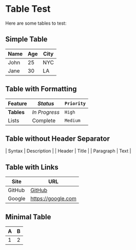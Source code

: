 # Table Test

Here are some tables to test:

## Simple Table
| Name | Age | City |
|------|-----|------|
| John | 25 | NYC |
| Jane | 30 | LA |

## Table with Formatting
| **Feature** | *Status* | `Priority` |
|-------------|----------|------------|
| **Tables** | *In Progress* | `High` |
| Lists | Complete | `Medium` |

## Table without Header Separator
| Syntax | Description |
| Header | Title |
| Paragraph | Text |

## Table with Links
| Site | URL |
|------|-----|
| GitHub | [GitHub](https://github.com) |
| Google | <https://google.com> |

## Minimal Table
| A | B |
|---|---|
| 1 | 2 |
